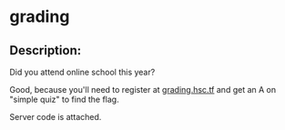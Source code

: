 
# grading
## Description:
Did you attend online school this year?

Good, because you'll need to register at [grading.hsc.tf](https://grading.hsc.tf/login) and get an A on "simple quiz" to find the flag.

Server code is attached.


